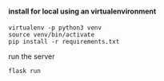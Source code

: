 
#### install for local using an virtualenvironment 

```
virtualenv -p python3 venv
source venv/bin/activate
pip install -r requirements.txt
```

run the server
```
flask run
```